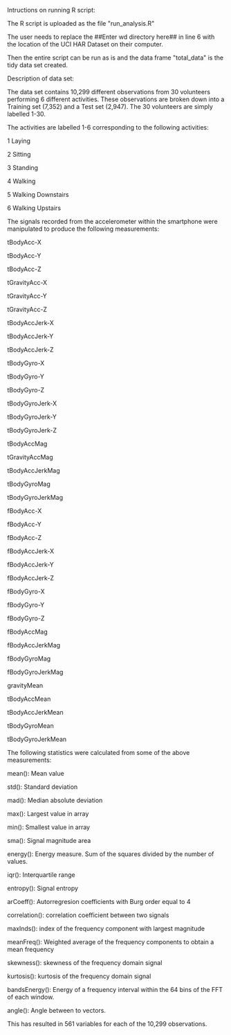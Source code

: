 Intructions on running R script:

The R script is uploaded as the file "run_analysis.R"

The user needs to replace the ##Enter wd directory here## in line 6 with the location of the UCI HAR Dataset on their computer.

Then the entire script can be run as is and the data frame "total_data" is the tidy data set created.

Description of data set:

The data set contains 10,299 different observations from 30 volunteers performing 6 different activities. These observations are broken down into a Training set (7,352) and a Test set (2,947).
The 30 volunteers are simply labelled 1-30.

The activities are labelled 1-6 corresponding to the following activities:

1 Laying

2 Sitting

3 Standing

4 Walking

5 Walking Downstairs

6 Walking Upstairs

The signals recorded from the accelerometer within the smartphone were manipulated to produce the following measurements:

tBodyAcc-X

tBodyAcc-Y

tBodyAcc-Z

tGravityAcc-X

tGravityAcc-Y

tGravityAcc-Z

tBodyAccJerk-X

tBodyAccJerk-Y

tBodyAccJerk-Z

tBodyGyro-X

tBodyGyro-Y

tBodyGyro-Z

tBodyGyroJerk-X

tBodyGyroJerk-Y

tBodyGyroJerk-Z

tBodyAccMag

tGravityAccMag

tBodyAccJerkMag

tBodyGyroMag

tBodyGyroJerkMag

fBodyAcc-X

fBodyAcc-Y

fBodyAcc-Z

fBodyAccJerk-X

fBodyAccJerk-Y

fBodyAccJerk-Z

fBodyGyro-X

fBodyGyro-Y

fBodyGyro-Z

fBodyAccMag

fBodyAccJerkMag

fBodyGyroMag

fBodyGyroJerkMag

gravityMean

tBodyAccMean

tBodyAccJerkMean

tBodyGyroMean

tBodyGyroJerkMean

The following statistics were calculated from some of the above measurements:

mean(): Mean value

std(): Standard deviation

mad(): Median absolute deviation

max(): Largest value in array

min(): Smallest value in array

sma(): Signal magnitude area

energy(): Energy measure. Sum of the squares divided by the number of values.

iqr(): Interquartile range

entropy(): Signal entropy

arCoeff(): Autorregresion coefficients with Burg order equal to 4

correlation(): correlation coefficient between two signals

maxInds(): index of the frequency component with largest magnitude

meanFreq(): Weighted average of the frequency components to obtain a mean frequency

skewness(): skewness of the frequency domain signal

kurtosis(): kurtosis of the frequency domain signal

bandsEnergy(): Energy of a frequency interval within the 64 bins of the FFT of each window.

angle(): Angle between to vectors.

This has resulted in 561 variables for each of the 10,299 observations.
